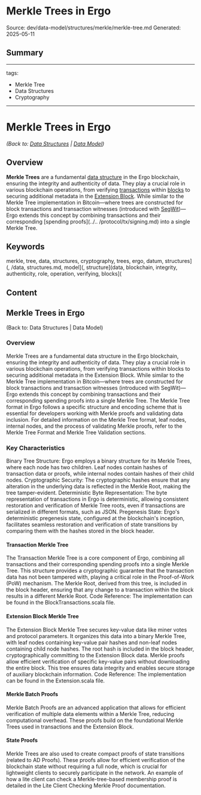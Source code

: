 # Merkle Trees in Ergo
Source: dev/data-model/structures/merkle/merkle-tree.md
Generated: 2025-05-11

## Summary
---
tags:
  - Merkle Tree
  - Data Structures
  - Cryptography
---

# Merkle Trees in Ergo

*(Back to: [Data Structures](../data-structures.md) | [Data Model](../../data-model.md))*

## Overview

**Merkle Trees** are a fundamental [data structure](data-structures.md) in the Ergo blockchain, ensuring the integrity and authenticity of data. They play a crucial role in various blockchain operations, from verifying [transactions](../../protocol/transactions.md) within [blocks](../../data-model/block.md) to securing additional metadata in the [Extension Block](../../data-model/extension-section.md). While similar to the Merkle Tree implementation in Bitcoin—where trees are constructed for block transactions and transaction witnesses (introduced with [SegWit](https://en.bitcoin.it/wiki/Segregated_Witness))—Ergo extends this concept by combining transactions and their corresponding [spending proofs](../.. /protocol/tx/signing.md) into a single Merkle Tree.

## Keywords
merkle, tree, data, structures, cryptography, trees, ergo, datum, structures](, /data, structures.md, model](, structure](data, blockchain, integrity, authenticity, role, operation, verifying, blocks](

## Content
## Merkle Trees in Ergo
(Back to: Data Structures | Data Model)

### Overview
Merkle Trees are a fundamental data structure in the Ergo blockchain, ensuring the integrity and authenticity of data. They play a crucial role in various blockchain operations, from verifying transactions within blocks to securing additional metadata in the Extension Block. While similar to the Merkle Tree implementation in Bitcoin—where trees are constructed for block transactions and transaction witnesses (introduced with SegWit)—Ergo extends this concept by combining transactions and their corresponding spending proofs into a single Merkle Tree.
The Merkle Tree format in Ergo follows a specific structure and encoding scheme that is essential for developers working with Merkle proofs and validating data inclusion. For detailed information on the Merkle Tree format, leaf nodes, internal nodes, and the process of validating Merkle proofs, refer to the Merkle Tree Format and Merkle Tree Validation sections.

### Key Characteristics
Binary Tree Structure: Ergo employs a binary structure for its Merkle Trees, where each node has two children. Leaf nodes contain hashes of transaction data or proofs, while internal nodes contain hashes of their child nodes.
Cryptographic Security: The cryptographic hashes ensure that any alteration in the underlying data is reflected in the Merkle Root, making the tree tamper-evident.
Deterministic Byte Representation: The byte representation of transactions in Ergo is deterministic, allowing consistent restoration and verification of Merkle Tree roots, even if transactions are serialized in different formats, such as JSON.
Pregenesis State: Ergo's deterministic pregenesis state, configured at the blockchain's inception, facilitates seamless restoration and verification of state transitions by comparing them with the hashes stored in the block header.

#### Transaction Merkle Tree
The Transaction Merkle Tree is a core component of Ergo, combining all transactions and their corresponding spending proofs into a single Merkle Tree. This structure provides a cryptographic guarantee that the transaction data has not been tampered with, playing a critical role in the Proof-of-Work (PoW) mechanism. The Merkle Root, derived from this tree, is included in the block header, ensuring that any change to a transaction within the block results in a different Merkle Root.
Code Reference: The implementation can be found in the BlockTransactions.scala file.

#### Extension Block Merkle Tree
The Extension Block Merkle Tree secures key-value data like miner votes and protocol parameters. It organizes this data into a binary Merkle Tree, with leaf nodes containing key-value pair hashes and non-leaf nodes containing child node hashes. The root hash is included in the block header, cryptographically committing to the Extension Block data. Merkle proofs allow efficient verification of specific key-value pairs without downloading the entire block. This tree ensures data integrity and enables secure storage of auxiliary blockchain information.
Code Reference: The implementation can be found in the Extension.scala file.

#### Merkle Batch Proofs
Merkle Batch Proofs are an advanced application that allows for efficient verification of multiple data elements within a Merkle Tree, reducing computational overhead. These proofs build on the foundational Merkle Trees used in transactions and the Extension Block.

#### State Proofs
Merkle Trees are also used to create compact proofs of state transitions (related to AD Proofs). These proofs allow for efficient verification of the blockchain state without requiring a full node, which is crucial for lightweight clients to securely participate in the network. An example of how a lite client can check a Merkle-tree-based membership proof is detailed in the Lite Client Checking Merkle Proof documentation.
